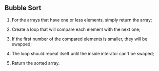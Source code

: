 ## Bubble Sort

1. For the arrays that have one or less elements, simply return the array;

2. Create a loop that will compare each element with the next one;

3. If the first number of the compared elements is smaller, they will be swapped;

4. The loop should repeat itself until the inside interator can't be swaped;

5. Return the sorted array.
